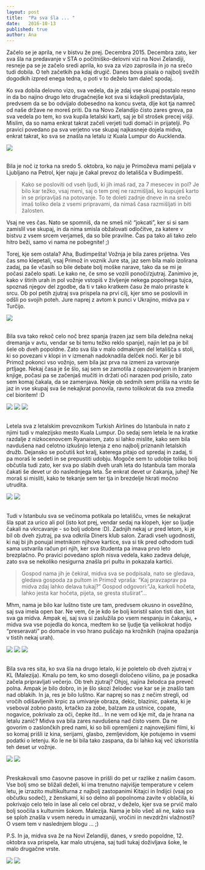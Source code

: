 ```yaml
---
layout: post
title:  "Pa sva šla ... "
date:   2016-10-13
published: true
author: Ana
---
```


<p class="intro"><span class="dropcap">Z</span>ačelo se je aprila, ne v bistvu že prej. Decembra 2015. Decembra zato, ker sva šla na predavanje v STA o počitniško-delovni vizi na Novi Zelandiji, resneje pa se je začelo sredi aprila, ko sva za vizo zaprosila in jo na srečo tudi dobila. O teh začetkih pa kdaj drugič. Danes bova pisala o najbolj svežih dogodkih izpred enega tedna, o poti v to deželo tam daleč spodaj.</p>

Ko sva dobila delovno vizo, sva vedela, da je zdaj vse skupaj postalo resno in da bo najino drugo leto drugačnejše kot sva si kdajkoli predstavljala, predvsem da se bo odvijalo dobesedno na koncu sveta, dlje kot tja namreč od naše države ne moreš priti. Da na Novo Zelandijo čisto zares greva, pa sva vedela po tem, ko sva kupila letalski karti, saj je bil strošek precej višji. Mislim, da so nama enkrat takrat začeli verjeti tudi domači in prijatelji. Po pravici povedano pa sva verjetno vse skupaj najkasneje dojela midva, enkrat takrat, ko sva se znašla na letalu iz Kuala Lumpur do Aucklenda. 

<div class="photoset-grid" data-layout="1">
    <img src="{{ '/assets/images/post1/01kovcek.jpg' | relative_url }}" data-title="Ana gre v Ljubljano in nato v Jevnico k Primožu. Na železniški postaji Ponikve." data-lightbox="gr1">
</div><br/>

Bila je noč iz torka na sredo 5. oktobra, ko naju je Primoževa mami peljala v Ljubljano na Petrol, kjer naju je čakal prevoz do letališča v Budimpešti. 

<blockquote>Kako se posloviti od vseh ljudi, ki jih imaš rad, za 7 mesecev in pol? Je bilo kar težko, vsaj meni, saj o tem prej ne razmišljaš, ko kupuješ karto in se pripravljaš na potovanje. To te doleti zadnje dneve in na srečo imaš toliko dela z vsemi pripravami, da nimaš časa razmišljati in biti žalosten.</blockquote> 

Vsaj ne ves čas. Nato se spomniš, da ne smeš nič “jokcati”, ker si si sam zamislil vse skupaj, in da nima smisla obžalovati odločitve, za katere v bistvu z vsem srcem verjameš, da so bile pravilne. Čas pa tako ali tako zelo hitro beži, samo vi nama ne pobegnite! ;)

Torej, kje sem ostala? Aha, Budimpešta! Vožnja je bila zares prijetna. Ves čas smo klepetali, vsaj Primož in voznik Jure sta, jaz sem bila malo izolirana zadaj, pa še včasih so bile debate bolj moške narave, tako da se mi je počasi začelo spati. Le kako ne, če smo se vozili ponoči/zjutraj. Zanimivo je, kako v štirih urah in pol vožnje vstopiš v življenje nekega popolnega tujca, spoznaš njegov del zgodbe, da ti v tako kratkem času že malo priraste k srcu. Ob pol petih zjutraj sva prispela na prvi cilj, kjer smo se poslovili in odšli po svojih poteh. Jure naprej z avtom k punci v Ukrajino, midva pa v Turčijo.

<div class="photoset-grid" data-layout="1">
    <img src="{{ '/assets/images/post1/02letalisce.jpg' | relative_url }}" data-title="Pogled na check-in na letališču v Budimpešti." data-lightbox="gr1">
</div><br/>

Bila sva tako rekoč celo noč brez spanja (razen jaz sem bila deležna nekaj dremanja v avtu, vendar se bi temu težko reklo spanje), najin let pa je bil šele ob dveh popoldne. Zato sva šla v malo odmaknjen del letališča s stoli, ki so povezani v klopi in v izmenah nadoknadila delček noči. Ker je bil Primož pokonci vso vožnjo, sem bila jaz prva na izmeni za varovanje prtljage. Nekaj časa je še šlo, saj sem se zamotila z opazovanjem in branjem knjige, počasi pa se začenjaš mučiti in držati oči narazen pod prisilo, zato sem komaj čakala, da se zamenjava. Nekje ob sedmih sem prišla na vrsto še jaz in vse skupaj sva še nekajkrat ponovila, ravno tolikokrat da sva zmedla cel bioritem! :D

<div class="photoset-grid" data-layout="21">
    <img src="{{ '/assets/images/post1/04primozspi.jpg' | relative_url }}" data-title="Medtem, ko Ana pazi na kovčke, Primož spi. To je bila že naslednja runda spanja." data-lightbox="gr1">
    <img src="{{ '/assets/images/post1/03anaspi.jpg' | relative_url }}" data-title="Tudi Ana je malo zaspala. " data-lightbox="gr1">
    <img src="{{ '/assets/images/post1/06budimpestasteza.jpg' | relative_url }}" data-title="Še zadnja slika pred odhodom v Istanbul." data-lightbox="gr1">
</div><br/>

Letela sva z letalskim prevoznikom Turkish Airlines do Istanbula in nato z njimi tudi v malezijsko mesto Kuala Lumpur. Do sedaj sem letela le na kratke razdalje z nizkocenovcem Ryanairom, zato si lahko mislite, kako sem bila navdušena nad celotno izkušnjo letenja z eno najbolj priznanih letalskih družb. Dejansko se počutiš kot kralj, katerega pitajo od spredaj in zadaj, ti pa moraš le sedeti in se prepustiti udobju. Mogoče sem to udobje toliko bolj občutila tudi zato, ker sva po slabih dveh urah leta do Istanbula tam morala čakati še devet ur do naslednjega leta. Še enkrat devet ur čakanja, juhej! Ne moraš si misliti, kako te tekanje sem ter tja in brezdelje hkrati močno utrudita. 

<div class="photoset-grid" data-layout="21">
    <img src="{{ '/assets/images/post1/05hranaletalo.jpg' | relative_url }}" data-title="Tudi na prvem letu, ki je trajal le slabi dve uri sva dobila obrok." data-lightbox="gr1">
    <img src="{{ '/assets/images/post1/07prvilet.jpg' | relative_url }}" data-title="Pogled na Zemljo." data-lightbox="gr1">
</div><br/>

Tudi v Istanbulu sva se večinoma potikala po letališču, vmes še nekajkrat šla spat za urico ali pol (isto kot prej, vendar sedaj na klopeh, kjer so ljudje čakali na vkrcavanje - so bolj udobne :D). Zadnjih nekaj ur pred letom, ki je bil ob dveh zjutraj, pa sva odkrila Diners klub salon. Zaradi vseh ugodnosti, ki naj bi jih ponujal imetnikom njihove kartice, sva si tik pred odhodom tudi sama ustvarila račun pri njih, ker sva študenta pa imava prvo leto brezplačno. Po pravici povedano sploh nisva vedela, kako zadeva deluje, zato sva se nekoliko nesigurna znašla pri pultu in pokazala kartici.

<blockquote>Gospod nama jih je čekiral, midva sva se podpisala, nato se gledava, gledava gospoda za pultom in Primož vpraša: “Kaj pravzaprav pa midva zdaj lahko delava tukaj?” Gospod odgovori:”Ja, karkoli hočeta, lahko jesta kar hočeta, pijeta, se gresta stuširat”…</blockquote>

Mhm, nama je bilo kar luštno tiste ure tam, predvsem okusno in osvežilno, saj sva imela open bar. Ne vem, če je kdo še bolj koristil salon tisti dan, kot sva ga midva. Ampak ej, saj sva si zaslužila po vsem nespanju in čakanju, + midva sva vse pojedla do konca, medtem ko se ljudje tja velikokrat hodijo “preseravati” po domače in vso hrano puščajo na krožnikih (najina opažanja v tistih nekaj urah). 

<div class="photoset-grid" data-layout="12">
    <img src="{{ '/assets/images/post1/08zahod.jpg' | relative_url }}" data-title="Sončni zahod v Istanbulu." data-lightbox="gr1">
    <img src="{{ '/assets/images/post1/09primozdiners.jpg' | relative_url }}" data-title="Diners Club salon naju je razvajal v poznih večernih urah do leta." data-lightbox="gr1">
    <img src="{{ '/assets/images/post1/10hrana.jpg' | relative_url }}" data-title="" data-lightbox="gr1">
</div><br/>

Bila sva res sita, ko sva šla na drugo letalo, ki je poletelo ob dveh zjutraj v KL (Malezija). Kmalu po tem, ko smo dosegli določeno višino, pa je posadka začela pripravljati večerjo. Ob treh zjutraj? Ohjoj, najina želodca pa preveč polna. Ampak je bilo dobro, in je šlo skozi želodec vse kar se je znašlo tam nad oblakih. In ja, res je bilo luštno. Kar naprej so nas z nečim stregli, od vročih odišavljenih krpic za umivanje obraza, dekic, blazinic, paketa, ki je vseboval zobno pasto, krtačko za zobe, balzam za ustnice, copate, nogavice, pokrivalo za oči, čepke itd… In ne vem od kje mit, da je hrana na letalu zanič? Midva sva bila zares navdušena nad čisto vsem. Da ne govorim o zaslončkih pred nami, ki so bili opremljeni z najnovejšimi filmi, ki so komaj prišli iz kina, serijami, glasbo, zemljevidom, kje potujemo in vsemi podatki o letenju. Ko le ne bi bila tako zaspana, da bi lahko kaj več izkoristila teh deset ur vožnje. 

<div class="photoset-grid" data-layout="2">
    <img src="{{ '/assets/images/post1/12karte.jpg' | relative_url }}" data-title="Letalski karti za Kuala Lumpur." data-lightbox="gr1">
    <img src="{{ '/assets/images/post1/11zaslon.jpg' | relative_url }}" data-title="Ves čas sva spremljala pot na zaslonu." data-lightbox="gr1">
</div><br/>

Preskakovali smo časovne pasove in prišli do pet ur razlike z našim časom. Vse bolj smo se bližali deželi, ki ima trenutno najvišje temperature v celem letu, je izrazito multikulturna z najbolj zastopanimi Kitajci in Indijci (vsaj po občutku sodeč), z ženskami, ki so delno ali popolnoma zavite v oblačila, ki pokrivajo celo telo in lase ali celo cel obraz, v deželo, kjer sva se prvič malo bolj soočila s kulturnim šokom. Malezija. Nama je bilo všeč ali ne, kako sva se sploh znašla v vsem neredu in umazaniji, vročini in nevzdržni vlažnosti? O vsem tem v naslednjem blogu … ;)

P.S. In ja, midva sva že na Novi Zelandiji, danes, v sredo popoldne, 12. oktobra sva prispela, kar malo utrujena, saj tudi tukaj doživljava šoke, le malo drugačne vrste. 

<div class="photoset-grid" data-layout="2">
    <img src="{{ '/assets/images/post1/14kul.jpg' | relative_url }}" data-title="Letališče v Kuala Lumpurju s tropskim gozdom v sredini." data-lightbox="gr1">
    <img src="{{ '/assets/images/post1/13midvakul.jpg' | relative_url }}" data-title="Midva po izkrcanju iz letala." data-lightbox="gr1">
</div><br/>